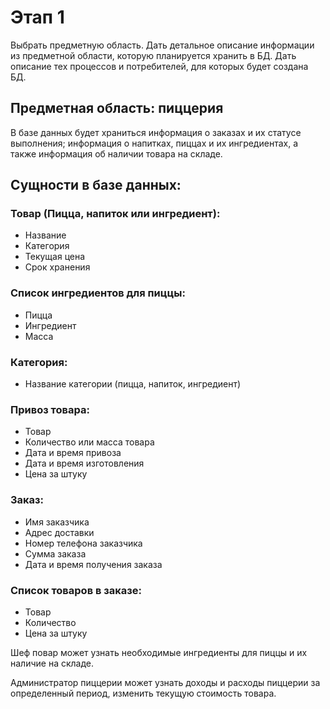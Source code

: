 # Этап 1
Выбрать предметную область. Дать детальное описание информации из предметной области, которую планируется хранить в БД. Дать описание тех процессов и потребителей, для которых будет создана БД.

## Предметная область: пиццерия
В базе данных будет храниться информация о заказах и их статусе выполнения; информация о напитках, пиццах и их ингредиентах, а также информация об наличии товара на складе.

## Сущности в базе данных:

### Товар (Пицца, напиток или ингредиент):
- Название
- Категория
- Текущая цена
- Срок хранения

### Список ингредиентов для пиццы:
-	Пицца
-	Ингредиент
-	Масса 

### Категория:
-	Название категории (пицца, напиток, ингредиент)

### Привоз товара:
-	Товар
-	Количество или масса товара
-	Дата и время привоза
-	Дата и время изготовления
-	Цена за штуку
### Заказ:
-	Имя заказчика
-	Адрес доставки
-	Номер телефона заказчика
-	Сумма заказа
-	Дата и время получения заказа 

### Список товаров в заказе:
-	Товар
-	Количество 
-	Цена за штуку

Шеф повар может узнать необходимые ингредиенты для пиццы и их наличие на складе.

Администратор пиццерии может узнать доходы и расходы пиццерии за определенный период, изменить текущую стоимость товара.
